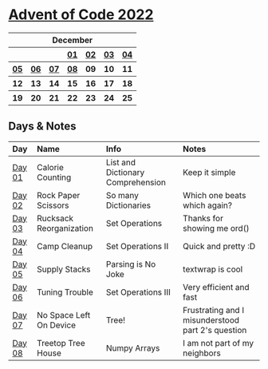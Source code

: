 # [Advent of Code 2022](https://adventofcode.com/2022)

<table>
    <tr>
        <th colspan="7">December</th>
    </tr>
    <tr>
        <th></th>
        <th></th>
        <th></th>
        <th><a href="https://adventofcode.com/2022/day/1">01</a></th>
        <th><a href="https://adventofcode.com/2022/day/2">02</a></th>
        <th><a href="https://adventofcode.com/2022/day/3">03</a></th>
        <th><a href="https://adventofcode.com/2022/day/4">04</a></th>
    </tr>
    <tr>
        <th><a href="https://adventofcode.com/2022/day/5">05</a></th>
        <th><a href="https://adventofcode.com/2022/day/6">06</a></th>
        <th><a href="https://adventofcode.com/2022/day/7">07</a></th>
        <th><a href="https://adventofcode.com/2022/day/8">08</a></th>
        <th>09</th>
        <th>10</th>
        <th>11</th>
    </tr>
    <tr>
        <th>12</th>
        <th>13</th>
        <th>14</th>
        <th>15</th>
        <th>16</th>
        <th>17</th>
        <th>18</th>
    </tr>
    <tr>
        <th>19</th>
        <th>20</th>
        <th>21</th>
        <th>22</th>
        <th>23</th>
        <th>24</th>
        <th>25</th>
    </tr>
</table>


## Days & Notes

Day | Name | Info | Notes
:--- | :-- | :---  | :----
[Day 01](https://github.com/enigm4tik/advent-of-code/blob/main/2022/day01/day01.py) | Calorie Counting | List and Dictionary Comprehension | Keep it simple
[Day 02](https://github.com/enigm4tik/advent-of-code/blob/main/2022/day02/day02.py) | Rock Paper Scissors | So many Dictionaries | Which one beats which again?
[Day 03](https://github.com/enigm4tik/advent-of-code/blob/main/2022/day03/day03.py) | Rucksack Reorganization | Set Operations | Thanks for showing me ord()
[Day 04](https://github.com/enigm4tik/advent-of-code/blob/main/2022/day04/day04.py) | Camp Cleanup | Set Operations II | Quick and pretty :D
[Day 05](https://github.com/enigm4tik/advent-of-code/blob/main/2022/day05/day05.py) | Supply Stacks | Parsing is No Joke | textwrap is cool
[Day 06](https://github.com/enigm4tik/advent-of-code/blob/main/2022/day06/day06.py) | Tuning Trouble | Set Operations III | Very efficient and fast
[Day 07](https://github.com/enigm4tik/advent-of-code/blob/main/2022/day06/day07.py) | No Space Left On Device | Tree! | Frustrating and I misunderstood part 2's question
[Day 08](https://github.com/enigm4tik/advent-of-code/blob/main/2022/day06/day08.py) | Treetop Tree House | Numpy Arrays | I am not part of my neighbors
